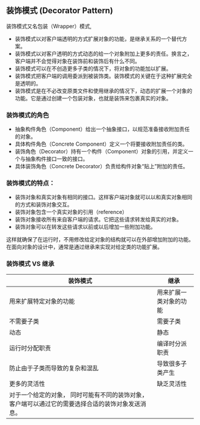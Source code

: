 ## 装饰模式 (Decorator Pattern)

装饰模式又名包装（Wrapper）模式,

- 装饰模式以对客户端透明的方式扩展对象的功能，是继承关系的一个替代方案。  
- 装饰模式以对客户透明的方式动态的给一个对象附加上更多的责任。换言之，客户端并不会觉得对象在装饰前和装饰后有什么不同。
- 装饰模式可以在不创造更多子类的情况下，将对象的功能加以扩展。
- 装饰模式把客户端的调用委派到被装饰类。装饰模式的关键在于这种扩展完全是透明的。
- 装饰模式是在不必改变原类文件和使用继承的情况下，动态的扩展一个对象的功能。它是通过创建一个包装对象，也就是装饰来包裹真实的对象。

### 装饰模式的角色

+ 抽象构件角色（Component）给出一个抽象接口，以规范准备接收附加责任的对象。
+ 具体构件角色（Concrete Component）定义一个将要接收附加责任的类。
+ 装饰角色（Decorator）持有一个构件（Component）对象的引用，并定义一个与抽象构件接口一致的接口。
+ 具体装饰角色（Concrete Decorator）负责给构件对象“贴上”附加的责任。


### 装饰模式的特点：
* 装饰对象和真实对象有相同的接口。这样客户端对象就可以以和真实对象相同的方式和装饰对象交互。
* 装饰对象包含一个真实对象的引用（reference）
* 装饰对象接收所有来自客户端的请求。它把这些请求转发给真实的对象。
* 装饰对象可以在转发这些请求以前或以后增加一些附加功能。

这样就确保了在运行时，不用修改给定对象的结构就可以在外部增加附加的功能。在面向对象的设计中，通常是通过继承来实现对给定类的功能扩展。


### 装饰模式 VS 继承

| 装饰模式 | 继承 |  
| ------ | ----- |   
| 用来扩展特定对象的功能 | 用来扩展一类对象的功能 |
| 不需要子类 | 需要子类 |
| 动态 | 静态 |
| 运行时分配职责| 编译时分派职责 |
| 防止由于子类而导致的复杂和混乱  | 导致很多子类产生 |
| 更多的灵活性   | 缺乏灵活性 |
| 对于一个给定的对象，  同时可能有不同的装饰对象，  客户端可以通过它的需要选择合适的装饰对象发送消息。| |  